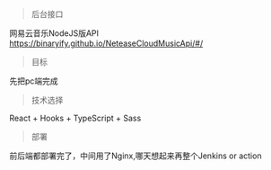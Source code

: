 > 后台接口

网易云音乐NodeJS版API <br/>
https://binaryify.github.io/NeteaseCloudMusicApi/#/

> 目标
>
先把pc端完成

> 技术选择
>
React + Hooks + TypeScript + Sass

>部署
>
前后端都部署完了，中间用了Nginx,哪天想起来再整个Jenkins or action 


